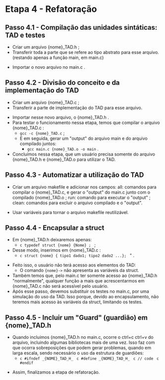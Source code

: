 # Etapa 4 - Refatoração

## Passo 4.1 - Compilação das unidades sintáticas: TAD e testes

- Criar um arquivo {nome}_TAD.h ;
- Transferir toda a parte que se refere ao tipo abstrato para esse arquivo. (restando apenas a função main, em main.c)
* Importar o novo arquivo no main.c .

## Passo 4.2 - Divisão do conceito e da implementação do TAD

- Criar um arquivo {nome}_TAD.c ;
- Transferir a parte de implementação do TAD para esse arquivo.
* Importar nesse novo arquivo, o {nome}_TAD.h .
* Para testar o funcionamento nessa etapa, temos que compilar o arquivo {nome}_TAD.c :
    - `gcc -c {nome}_TAD.c` ;
    * E em seguida, gerar um "output" do arquivo main e do arquivo compilado juntos:
        - `gcc main.c {nome}_TAD.o -o main` .
* Concluímos nessa etapa, que um usuário precisa somente do arquivo {nome}_TAD.h e {nome}_TAD.o para utilizar o TAD.

## Passo 4.3 - Automatizar a utilização do TAD

- Criar um arquivo makefile e adicionar nos campos:
    all: comandos para compilar o {nome}_TAD.c, e gerar o "output" do main.c junto com o compilado {nome}_TAD.o ;
    run: comando para executar o "output" ;
    clean: comandos para excluir o arquivo compilado e o "output".
* Usar variáveis para tornar o arquivo makefile reutilizável.

## Passo 4.4 - Encapsular a struct

- Em {nome}_TAD.h deixaremos apenas: 
    - `c typedef struct {nome} {Nome} ; ` ;
- Desse modo, inserimos em {nome}_TAD.c :
    - `c struct {nome} { tipo1 dado1; tipo2 dado2 ...}; ` " .
* Feito isso, o usuário não terá acesso aos elementos do TAD:
    - O comando `{nome}->` não apresenta as variáveis da struct.
* Também temos que, pelo main.c ter somente acesso ao {nome}_TAD.h "normalmente", qualquer função a mais que acrescentarmos em
{nome}_TAD.c não será acessível pelo usuário.
* Após esse passo, devemos substituir os testes no main.c, por uma simulação do uso da TAD. Isso porque, devido ao encapsulamento, não
teremos mais acesso às variáveis da struct, limitando os testes.

## Passo 4.5 - Incluir um "Guard" (guardião) em {nome}_TAD.h

- Quando incluímos {nome}_TAD.h no main.c, ocorre o ctrl+c ctrl+v do arquivo, incluindo algumas bibliotecas mais de uma vez. Isso
faz com que ocorra sobreposições que podem gerar problemas, quando em larga escala, sendo necessário o uso da estrutura de guardiões:
    - `c #ifndef _{NOME}_TAD_H_ `
      `c #define _{NOME}_TAD_H_ `
      `c // code `
      `c #endif `
* Assim, finalizamos a etapa de refatoração.


